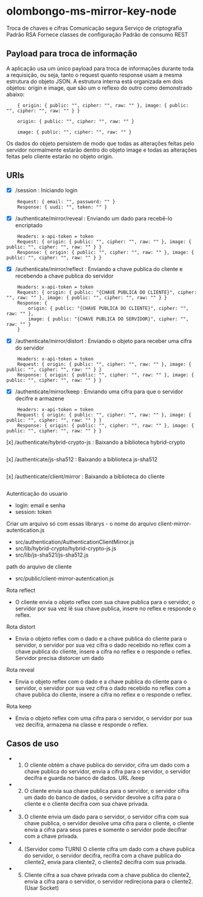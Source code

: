 # olombongo-ms-mirror-key-node
Troca de chaves e cifras
Comunicação segura
Serviço de criptografia
Padrão RSA
Fornece classes de configuração
Padrão de consumo REST

## Payload para troca de informação
A aplicação usa um único payload para troca de informações durante toda a requisição, ou seja, tanto o request quanto response usam a mesma estrutura do objeto JSON.
A estrutura interna está organizada em dois objetos: origin e image, que são um o reflexo do outro como demonstrado abaixo:
``` Estrutura do payload completa:
    { origin: { public: "", cipher: "", raw: "" }, image: { public: "", cipher: "", raw: "" } }
```
``` Estrutura interna do origin (origem é referente aos dados do cliente)
    origin: { public: "", cipher: "", raw: "" }
```
``` Estrutura interna da image (imagem é referente aos dados do servidor)
    image: { public: "", cipher: "", raw: "" }
```
Os dados do objeto persistem de modo que todas as alterações feitas pelo servidor normalmente estarão dentro do objeto image e todas as alterações feitas pelo cliente estarão no objeto origin.

## URIs
- [x] /session : Iniciando login
``` POST /session
    Request: { email: "", password: "" }
    Response: { uudi: "", token: "" }
```
- [x] /authenticate/mirror/reveal : Enviando um dado para recebê-lo encriptado
``` POST /authenticate/mirror/reveal
    Headers: x-api-token = token
    Request: { origin: { public: "", cipher: "", raw: "" }, image: { public: "", cipher: "", raw: "" } }
    Response: { origin: { public: "", cipher: "", raw: "" }, image: { public: "", cipher: "", raw: "" } }
```
- [x] /authenticate/mirror/reflect : Enviando a chave publica do cliente e recebendo a chave publica do servidor
``` POST /authenticate/mirror/reflect
    Headers: x-api-token = token
    Request: { origin: { public: "{CHAVE PUBLICA DO CLIENTE}", cipher: "", raw: "" }, image: { public: "", cipher: "", raw: "" } }
    Response: { 
        origin: { public: "{CHAVE PUBLICA DO CLIENTE}", cipher: "", raw: "" }, 
        image: { public: "{CHAVE PUBLICA DO SERVIDOR}", cipher: "", raw: "" } 
    }
```
- [x] /authenticate/mirror/distort : Enviando o objeto para receber uma cifra do servidor
``` POST /authenticate/mirror/distort
    Headers: x-api-token = token
    Request: { origin: { public: "", cipher: "", raw: "" }, image: { public: "", cipher: "", raw: "" } }
    Response: { origin: { public: "", cipher: "", raw: "" }, image: { public: "", cipher: "", raw: "" } }
```
- [x] /authenticate/mirror/keep : Enviando uma cifra para que o servidor decifre e armazene
``` POST /authenticate/mirror/keep
    Headers: x-api-token = token
    Request: { origin: { public: "", cipher: "", raw: "" }, image: { public: "", cipher: "", raw: "" } }
    Response: { origin: { public: "", cipher: "", raw: "" }, image: { public: "", cipher: "", raw: "" } }
```
[x] /authenticate/hybrid-crypto-js : Baixando a biblioteca hybrid-crypto
``` GET /authenticate/hybrid-crypto-js
```
[x] /authenticate/js-sha512 : Baixando a biblioteca js-sha512
``` GET /authenticate/js-sha512
```
[x] /authenticate/client/mirror : Baixando a biblioteca do cliente
``` GET /authenticate/client/mirror
```

Autenticação do usuario
- login: email e senha
- session: token

Criar um arquivo só com essas librarys - o nome do arquivo client-mirror-autentication.js
- src/authentication/AuthenticationClientMirror.js
- src/lib/hybrid-crypto/hybrid-crypto-js.js
- src/lib/js-sha521/js-sha512.js

path do arquivo de cliente
- src/public/client-mirror-autentication.js

Rota reflect
- O cliente envia o objeto reflex com sua chave publica para o servidor, o servidor por sua vez lê sua chave publica, insere no reflex e responde o reflex.

Rota distort
- Envia o objeto reflex com o dado e a chave publica do cliente para o servidor, o servidor por sua vez cifra o dado recebido no reflex com a chave publica do cliente, insere a cifra no reflex e o responde o reflex.
Servidor precisa distorcer um dado

Rota reveal
- Envia o objeto reflex com o dado e a chave publica do cliente para o servidor, o servidor por sua vez cifra o dado recebido no reflex com a chave publica do cliente, insere a cifra no reflex e o responde o reflex.

Rota keep
- Envia o objeto reflex com uma cifra para o servidor, o servidor por sua vez decifra, armazena na classe e responde o reflex.

## Casos de uso
- 1. O cliente obtém a chave publica do servidor, cifra um dado com a chave publica do servidor, envia a cifra para o servidor, o servidor decifra e guarda no banco de dados. URL /keep
- 2. O cliente envia sua chave publica para o servidor, o servidor cifra um dado do banco de dados, o servidor devolve a cifra para o cliente e o cliente decifra com sua chave privada.
- 3. O cliente envia um dado para o servidor, o servidor cifra com sua chave publica, o servidor devolve uma cifra para o cliente, o cliente envia a cifra para seus pares e somente o servidor pode decifrar com a chave privada.
- 4. (Servidor como TURN) O cliente cifra um dado com a chave publica do servidor, o servidor decifra, recifra com a chave publica do cliente2, envia para cliente2, o cliente2 decifra com sua privada.
- 5. Cliente cifra a sua chave privada com a chave publica do cliente2, envia a cifra para o servidor, o servidor redireciona para o cliente2. (Usar Socket)